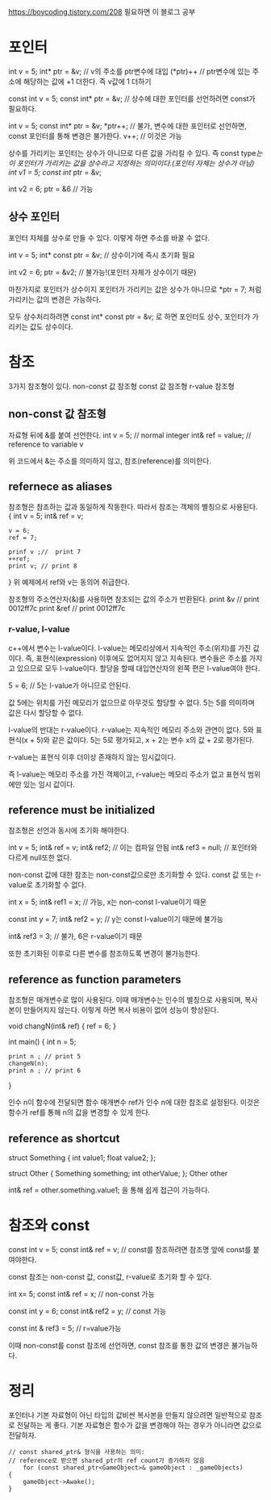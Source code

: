 https://boycoding.tistory.com/208
필요하면 이 블로그 공부

# 포인터

int v = 5;
int* ptr = &v; // v의 주소를 ptr변수에 대입
(*ptr)++ // ptr변수에 있는 주소에 해당하는 값에 +1 더한다. 즉 v값에 1 더하기

const int v = 5;
const int* ptr = &v; // 상수에 대한 포인터를 선언하려면 const가 필요하다.

int v = 5;
const int* ptr = &v;
*ptr++; // 불가, 변수에 대한 포인터로 선언하면, const 포인터를 통해 변경은 불가한다.
v++; // 이것은 가능

상수를 가리키는 포인터는 상수가 아니므로 다른 값을 가리킬 수 있다. 즉 const type*는 이 포인터가 가리키는 값을 상수라고 지정하는 의미이다.(포인터 자체는 상수가 아님)
int v1 = 5;
const int* ptr = &v;

int v2 = 6;
ptr = &6 // 가능

## 상수 포인터
포인터 자체를 상수로 만들 수 있다. 이렇게 하면 주소를 바꿀 수 없다.

int v = 5;
int* const ptr = &v; // 상수이기에 즉시 초기화 필요

int v2 = 6;
ptr = &v2; // 불가능!(포인터 자체가 상수이기 때문)

마찬가지로 포인터가 상수이지 포인터가 가리키는 값은 상수가 아니므로 
*ptr = 7;
처럼 가리키는 값의 변경은 가능하다.

모두 상수처리하려면
const int* const ptr = &v;
로 하면 포인터도 상수, 포인터가 가리키는 값도 상수이다.

# 참조
3가지 참조형이 있다.
non-const 값 참조형
const 값 참조형
r-value 참조형

## non-const 값 참조형
자료형 뒤에 &를 붙여 선언한다.
int v = 5; // normal integer
int& ref = value; // reference to variable v

위 코드에서 &는 주소를 의미하지 않고, 참조(reference)를 의미한다.

## refernece as aliases
참조형은 참조하는 값과 동일하게 작동한다. 따라서 참조는 객체의 별칭으로 사용된다.
{
    int v = 5;
    int& ref = v;

    v = 6;
    ref = 7;

    prinf v ;//  print 7
    ++ref;
    print v; // print 8
}
위 예제에서 ref와 v는 동의어 취급한다.

참조형의 주소연산자(&)를 사용하면 참조되는 값의 주소가 반환된다.
print &v // print 0012ff7c
print &ref // print 0012ff7c

### r-value, l-value
c++에서 변수는 l-value이다. l-value는 메모리상에서 지속적인 주소(위치)를 가진 값이다. 즉, 표현식(expression) 이후에도 없어지지 않고 지속된다. 변수들은 주소를 가지고 있으므로 모두 l-value이다. 
할당을 할때 대입연산자의 왼쪽 편은 l-value여야 한다.

5 = 6; // 5는 l-value가 아니므로 안된다.

값 5에는 위치를 가진 메모리가 없으므로 아무것도 할당할 수 없다. 5는 5를 의미하며 값은 다시 할당할 수 없다.

l-value의 반대는 r-value이다. r-value는 지속적인 메모리 주소와 관연이 없다. 5와 표현식(x + 5)와 같은 값이다. 5는 5로 평가되고, x + 2는 변수 x의 값 + 2로 평가된다.

r-value는 표현식 이후 더이상 존재하지 않는 임시값이다.

즉 l-value는 메모리 주소를 가진 객체이고, r-value는 메모리 주소가 없고 표현식 범위에만 있는 임시 값이다.

## reference must be initialized
참조형은 선언과 동시에 초기화 해야한다.

int v = 5;
int& ref = v;
int& ref2; // 이는 컴파일 안됨
int& ref3 = null; // 포인터와 다르게 null또한 없다.

non-const 값에 대한 참조는 non-const값으로만 초기화할 수 있다. const 값 또는 r-value로 초기화할 수 없다.

int x = 5;
int& ref1 = x; // 가능, x는 non-const l-value이기 때문

const int y = 7;
int& ref2 = y; // y는 const l-value이기 때문에 불가능

int& ref3 = 3; // 불가, 6은 r-value이기 때문

또한 초기화된 이후로 다른 변수를 참조하도록 변경이 불가능한다.

## reference as function parameters
참조형은 매개변수로 많이 사용된다. 이때 매개변수는 인수의 별칭으로 사용되며, 복사본이 만들어지지 않는다. 이렇게 하면 복사 비용이 없어 성능이 향상된다.

void changN(int& ref)
{
    ref = 6;
}

int main()
{
    int n = 5;

    print n ; // print 5
    changeN(n);
    print n ; // print 6
}

인수 n이 함수에 전달되면 함수 매개변수 ref가 인수 n에 대한 참조로 설정된다. 이것은 함수가 ref를 통해 n의 값을 변경할 수 있게 한다.

## reference as shortcut

struct Something 
{ 
    int value1; 
    float value2; 
}; 

struct Other 
{ 
    Something something;
    int otherValue; 
}; 
Other other

int& ref = other.something.value1;
을 통해 쉽게 접근이 가능하다.

# 참조와 const

const int v = 5;
const int& ref = v; // const를 참조하려면 참조명 앞에 const를 붙여야한다.


const 참조는 non-const 값, const값, r-value로 초기화 할 수 있다.

int x= 5;
const int& ref = x; // non-const 가능

const int y = 6;
const int& ref2 = y; // const 가능

const int & ref3 = 5; // r=value가능

이때 non-const를 const 참조에 선언하면, const 참조를 통한 값의 변경은 불가능하다.


# 정리
포인터나 기본 자료형이 아닌 타입의 값비싼 복사본을 만들지 않으려면 일반적으로 참조로 전달하는 게 좋다. 기본 자료형은 함수가 값을 변경해야 하는 경우가 아니라면 값으로 전달하자.




	// const shared_ptr& 형식을 사용하는 의미:
	// reference로 받으면 shared_ptr의 ref count가 증가하지 않음
    	for (const shared_ptr<GameObject>& gameObject : _gameObjects)
	{
		gameObject->Awake();
	}
